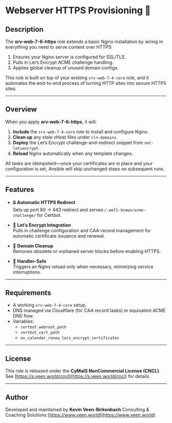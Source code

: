 # Webserver HTTPS Provisioning 🚀

## Description
The **srv-web-7-6-https** role extends a basic Nginx installation by wiring in everything you need to serve content over HTTPS:

1. Ensures your Nginx server is configured for SSL/TLS.
2. Pulls in Let’s Encrypt ACME challenge handling.
3. Applies global cleanup of unused domain configs.

This role is built on top of your existing `srv-web-7-4-core` role, and it automates the end-to-end process of turning HTTP sites into secure HTTPS sites.

---

## Overview

When you apply **srv-web-7-6-https**, it will:

1. **Include** the `srv-web-7-4-core` role to install and configure Nginx.  
2. **Clean up** any stale vHost files under `cln-domains`.  
3. **Deploy** the Let’s Encrypt challenge-and-redirect snippet from `net-letsencrypt`.  
4. **Reload** Nginx automatically when any template changes.

All tasks are idempotent—once your certificates are in place and your configuration is set, Ansible will skip unchanged steps on subsequent runs.

---

## Features

- 🔒 **Automatic HTTPS Redirect**  
  Sets up port 80 → 443 redirect and serves `/.well-known/acme-challenge/` for Certbot.

- 🔑 **Let’s Encrypt Integration**  
  Pulls in challenge configuration and CAA-record management for automatic certificate issuance and renewal.

- 🧹 **Domain Cleanup**  
  Removes obsolete or orphaned server blocks before enabling HTTPS.

- 🚦 **Handler-Safe**  
  Triggers an Nginx reload only when necessary, minimizing service interruptions.

---

## Requirements

- A working `srv-web-7-4-core` setup.
- DNS managed via Cloudflare (for CAA record tasks) or equivalent ACME DNS flow.
- Variables:
  - `certbot_webroot_path`  
  - `certbot_cert_path`  
  - `on_calendar_renew_lets_encrypt_certificates`

---

## License

This role is released under the **CyMaIS NonCommercial License (CNCL)**.
See [https://s.veen.world/cncl](https://s.veen.world/cncl) for details.

---

## Author

Developed and maintained by **Kevin Veen-Birkenbach**
Consulting & Coaching Solutions
[https://www.veen.world](https://www.veen.world)

